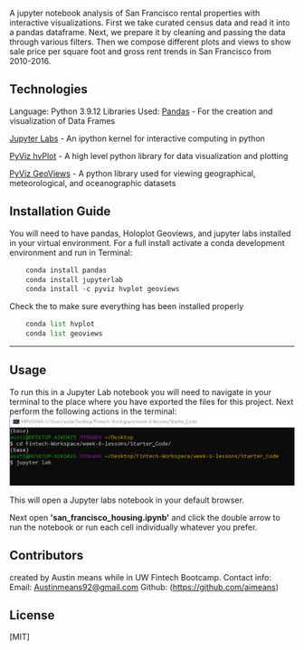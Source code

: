 A jupyter notebook analysis of San Francisco rental properties with interactive visualizations. First we take curated census data and read it into a pandas dataframe. Next, we prepare it by cleaning and passing the data through various filters. Then we compose different plots and views to show sale price per square foot and gross rent trends in San Francisco from 2010-2016.
## Technologies
Language: Python 3.9.12
Libraries Used: 
[Pandas](https://pandas.pydata.org/pandas-docs/stable/index.html) - For the creation and visualization of Data Frames

[Jupyter Labs](https://jupyter.org/) - An ipython kernel for interactive computing in python

[PyViz hvPlot](https://hvplot.holoviz.org/index.html) - A high level python library for data visualization and plotting

[PyViz GeoViews](https://geoviews.org/) - A python library used for viewing geographical, meteorological, and oceanographic datasets
## Installation Guide
You will need to have pandas, Holoplot Geoviews, and jupyter labs installed in your virtual environment.
For a full install activate a conda development environment and run in Terminal:
```python
    conda install pandas
    conda install jupyterlab
    conda install -c pyviz hvplot geoviews
```

Check the to make sure everything has been installed properly
```python
    conda list hvplot
    conda list geoviews
```

---
## Usage
To run this in a Jupyter Lab notebook you will need to navigate in your terminal to the place where you have exported the files for this project.
Next perform the following actions in the terminal:
![Jupyterlab](Images/Jupyterlab.png)

This will open a Jupyter labs notebook in your default browser.

Next open **'san_francisco_housing.ipynb'** and click the double arrow to run the notebook or run each cell individually whatever you prefer.

## Contributors
created by Austin means while in UW Fintech Bootcamp.
Contact info:
Email: Austinmeans92@gmail.com
Github: (https://github.com/aimeans)

## License
[MIT]
